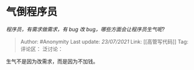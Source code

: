 # 气倒程序员
*程序员，有需求做需求，有 bug 改 bug，哪些方面会让程序员生气呢?*

> Author: #Anonymity
> Last update: *23/07/2021*
> Link: [[高管写代码]]
> Tag:
> 评论区：
> 泛讨论：

生气不是因为改需求，而是因为不加钱。
